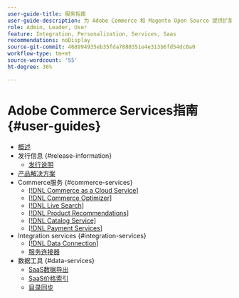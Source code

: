 ```yaml
---
user-guide-title: 服务指南
user-guide-description: 为 Adobe Commerce 和 Magento Open Source 提供扩展功能的托管服务的文档和资源。
role: Admin, Leader, User
feature: Integration, Personalization, Services, Saas
recommendations: noDisplay
source-git-commit: 468994935eb35fda7880351e4e313b6fd54dc0a0
workflow-type: tm+mt
source-wordcount: '55'
ht-degree: 36%

---
```


# Adobe Commerce Services指南 {#user-guides}

- [概述](home.md)
- 发行信息 {#release-information}
   - [发行说明](/help/landing/release-notes-all.md)
- [产品解决方案](product-solutions.md)
- Commerce服务 {#commerce-services}
   - [[!DNL Commerce as a Cloud Service]](https://experienceleague.adobe.com/en/docs/commerce/cloud-service/overview)
   - [[!DNL Commerce Optimizer]](https://experienceleague.adobe.com/en/docs/commerce/optimizer/overview)
   - [[!DNL Live Search]](https://experienceleague.adobe.com/docs/commerce/live-search/overview.html)
   - [[!DNL Product Recommendations]](https://experienceleague.adobe.com/docs/commerce/product-recommendations/guide-overview.html)
   - [[!DNL Catalog Service]](https://experienceleague.adobe.com/docs/commerce/catalog-service/guide-overview.html)
   - [[!DNL Payment Services]](https://experienceleague.adobe.com/docs/commerce/payment-services/guide-overview.html)
- Integration services {#integration-services}
   - [[!DNL Data Connection]](https://experienceleague.adobe.com/docs/commerce/data-connection/overview.html)
   - [服务连接器](/help/landing/saas.md)
- 数据工具 {#data-services}
   - [SaaS数据导出](https://experienceleague.adobe.com/docs/commerce/saas-data-export/overview.html)
   - [SaaS价格索引](https://experienceleague.adobe.com/docs/commerce/price-indexer/price-indexing.html)
   - [目录同步](/help/landing/catalog-sync.md)
